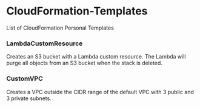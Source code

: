 # CloudFormation-Templates

List of CloudFormation Personal Templates

### LambdaCustomResource
Creates an S3 bucket with a Lambda custom resource. The Lambda will purge all objects from an S3 bucket when the stack is deleted.


### CustomVPC
Creates a VPC outside the CIDR range of the default VPC with 3 public and 3 private subnets.
